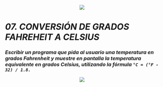 <p align="center">
  <img src="https://github.com/emilianod98/PythonChallenges-LowLevel/blob/main/src/Learn-python.png">
</p>


# ***07. CONVERSIÓN DE GRADOS FAHREHEIT A CELSIUS***

### *Escribir un programa que pida al usuario una temperatura en grados Fahrenheit y muestre en pantalla la temperatura equivalente en grados Celsius, utilizando la fórmula `°C = (°F - 32) / 1.8.`*

<p align="center">
  <img src="https://github.com/emilianod98/PythonChallenges-LowLevel/blob/main/src/operadores.png">
</p>